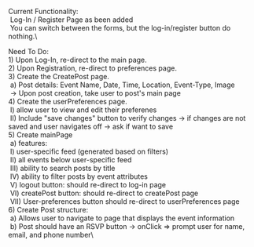 Current Functionality:\
    &nbsp;Log-In / Register Page as been added\
        &nbsp;You can switch between the forms, but the log-in/register button do nothing.\

Need To Do:\
    1) Upon Log-In, re-direct to the main page.\
    2) Upon Registration, re-direct to preferences page.\
    3) Create the CreatePost page.\
        &nbsp;a) Post details: Event Name, Date, Time, Location, Event-Type, Image\
            &nbsp;-> Upon post creation, take user to post's main page\
    4) Create the userPreferences page.\
        &nbsp;I) allow user to view and edit their preferenes\
        &nbsp;II) Include "save changes" button to verify changes -> if changes are not saved and user navigates off -> ask if want to save\
    5) Create mainPage\
        &nbsp;a) features: \
            &nbsp;I) user-specific feed (generated based on filters)\
            &nbsp;II) all events below user-specific feed\
            &nbsp;III) ability to search posts by title\
            &nbsp;IV) ability to filter posts by event attributes\
            &nbsp;V) logout button: should re-direct to log-in page\
            &nbsp;VI) createPost button: should re-direct to createPost page\
            &nbsp;VII) User-preferences button should re-direct to userPreferences page\
    6) Create Post structure:\
        &nbsp;a) Allows user to navigate to page that displays the event information\
        &nbsp;b) Post should have an RSVP button -> onClick => prompt user for name, email, and phone number\
              
